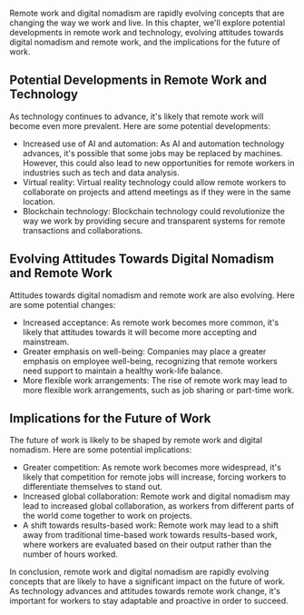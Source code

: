 
Remote work and digital nomadism are rapidly evolving concepts that are changing the way we work and live. In this chapter, we'll explore potential developments in remote work and technology, evolving attitudes towards digital nomadism and remote work, and the implications for the future of work.

Potential Developments in Remote Work and Technology
----------------------------------------------------

As technology continues to advance, it's likely that remote work will become even more prevalent. Here are some potential developments:

* Increased use of AI and automation: As AI and automation technology advances, it's possible that some jobs may be replaced by machines. However, this could also lead to new opportunities for remote workers in industries such as tech and data analysis.
* Virtual reality: Virtual reality technology could allow remote workers to collaborate on projects and attend meetings as if they were in the same location.
* Blockchain technology: Blockchain technology could revolutionize the way we work by providing secure and transparent systems for remote transactions and collaborations.

Evolving Attitudes Towards Digital Nomadism and Remote Work
-----------------------------------------------------------

Attitudes towards digital nomadism and remote work are also evolving. Here are some potential changes:

* Increased acceptance: As remote work becomes more common, it's likely that attitudes towards it will become more accepting and mainstream.
* Greater emphasis on well-being: Companies may place a greater emphasis on employee well-being, recognizing that remote workers need support to maintain a healthy work-life balance.
* More flexible work arrangements: The rise of remote work may lead to more flexible work arrangements, such as job sharing or part-time work.

Implications for the Future of Work
-----------------------------------

The future of work is likely to be shaped by remote work and digital nomadism. Here are some potential implications:

* Greater competition: As remote work becomes more widespread, it's likely that competition for remote jobs will increase, forcing workers to differentiate themselves to stand out.
* Increased global collaboration: Remote work and digital nomadism may lead to increased global collaboration, as workers from different parts of the world come together to work on projects.
* A shift towards results-based work: Remote work may lead to a shift away from traditional time-based work towards results-based work, where workers are evaluated based on their output rather than the number of hours worked.

In conclusion, remote work and digital nomadism are rapidly evolving concepts that are likely to have a significant impact on the future of work. As technology advances and attitudes towards remote work change, it's important for workers to stay adaptable and proactive in order to succeed.

